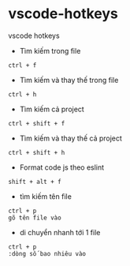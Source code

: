 # vscode-hotkeys
vscode hotkeys

+ Tìm kiếm trong file
```
ctrl + f
```

+ Tìm kiếm và thay thế trong file
```
ctrl + h
```

+ Tìm kiếm cả project
```
ctrl + shift + f
```

+ Tìm kiếm và thay thế cả project
```
ctrl + shift + h
```

+ Format code js theo eslint
```
shift + alt + f
```

+ tìm kiếm tên file
```
ctrl + p
gõ tên file vào
```

+ di chuyển nhanh tới 1 file
```
ctrl + p
:dòng số bao nhiêu vào
```